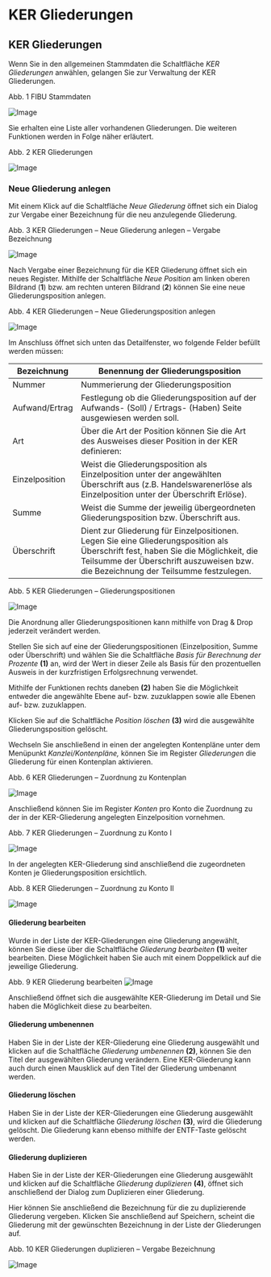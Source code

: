 # KER Gliederungen

## KER Gliederungen


Wenn Sie in den allgemeinen Stammdaten die Schaltfläche *KER Gliederungen* anwählen, gelangen Sie zur Verwaltung der KER Gliederungen.

Abb. 1 FIBU Stammdaten

![Image](<../assets/NeuesElement189.png>)


Sie erhalten eine Liste aller vorhandenen Gliederungen. Die weiteren Funktionen werden in Folge näher erläutert.

Abb. 2 KER Gliederungen

![Image](<../assets/NeuesElement187.png>)

### Neue Gliederung anlegen


Mit einem Klick auf die Schaltfläche *Neue Gliederung* öffnet sich ein Dialog zur Vergabe einer Bezeichnung für die neu anzulegende Gliederung.

Abb. 3 KER Gliederungen – Neue Gliederung anlegen – Vergabe Bezeichnung

![Image](<../assets/NeuesElement186.png>)


Nach Vergabe einer Bezeichnung für die KER Gliederung öffnet sich ein neues Register. Mithilfe der Schaltfläche *Neue Position* am linken oberen Bildrand (**1**) bzw. am rechten unteren Bildrand (**2**) können Sie eine neue Gliederungsposition anlegen.

Abb. 4 KER Gliederungen – Neue Gliederungsposition anlegen

![Image](<../assets/NeuesElement185.png>)


Im Anschluss öffnet sich unten das Detailfenster, wo folgende Felder befüllt werden müssen:


| Bezeichnung | Benennung der Gliederungsposition |
| --- | --- |
| Nummer | Nummerierung der Gliederungsposition |
| Aufwand/Ertrag | Festlegung ob die Gliederungsposition auf der Aufwands- (Soll) / Ertrags- (Haben) Seite ausgewiesen werden soll. |
| Art | Über die Art der Position können Sie die Art des Ausweises dieser Position in der KER definieren: |
| Einzelposition | Weist die Gliederungsposition als Einzelposition unter der angewählten Überschrift aus (z.B. Handelswarenerlöse als Einzelposition unter der Überschrift Erlöse). |
| Summe | Weist die Summe der jeweilig übergeordneten Gliederungsposition bzw. Überschrift aus. |
| Überschrift | Dient zur Gliederung für Einzelpositionen. Legen Sie eine Gliederungsposition als Überschrift fest, haben Sie die Möglichkeit, die Teilsumme der Überschrift auszuweisen bzw. die Bezeichnung der Teilsumme festzulegen. |




Abb. 5 KER Gliederungen – Gliederungspositionen

![Image](<../assets/NeuesElement184.png>)


Die Anordnung aller Gliederungspositionen kann mithilfe von Drag \& Drop jederzeit verändert werden.

Stellen Sie sich auf eine der Gliederungspositionen (Einzelposition, Summe oder Überschrift) und wählen Sie die Schaltfläche *Basis für Berechnung der Prozente* **(1)** an, wird der Wert in dieser Zeile als Basis für den prozentuellen Ausweis in der kurzfristigen Erfolgsrechnung verwendet.

Mithilfe der Funktionen rechts daneben **(2)** haben Sie die Möglichkeit entweder die angewählte Ebene auf- bzw. zuzuklappen sowie alle Ebenen auf- bzw. zuzuklappen.

Klicken Sie auf die Schaltfläche *Position löschen* **(3)** wird die ausgewählte Gliederungsposition gelöscht.

Wechseln Sie anschließend in einen der angelegten Kontenpläne unter dem Menüpunkt *Kanzlei/Kontenpläne,* können Sie im Register *Gliederungen* die Gliederung für einen Kontenplan aktivieren.

Abb. 6 KER Gliederungen – Zuordnung zu Kontenplan

![Image](<../assets/NeuesElement183.png>)


Anschließend können Sie im Register *Konten* pro Konto die Zuordnung zu der in der KER-Gliederung angelegten Einzelposition vornehmen.

Abb. 7 KER Gliederungen – Zuordnung zu Konto I

![Image](<../assets/NeuesElement182.png>)


In der angelegten KER-Gliederung sind anschließend die zugeordneten Konten je Gliederungsposition ersichtlich.

Abb. 8 KER Gliederungen – Zuordnung zu Konto II

![Image](<../assets/NeuesElement181.png>)


#### Gliederung bearbeiten


Wurde in der Liste der KER-Gliederungen eine Gliederung angewählt, können Sie diese über die Schaltfläche *Gliederung bearbeiten* **(1)** weiter bearbeiten. Diese Möglichkeit haben Sie auch mit einem Doppelklick auf die jeweilige Gliederung.

Abb. 9 KER Gliederung bearbeiten
![Image](<../assets/NeuesElement180.png>)


Anschließend öffnet sich die ausgewählte KER-Gliederung im Detail und Sie haben die Möglichkeit diese zu bearbeiten.

#### Gliederung umbenennen


Haben Sie in der Liste der KER-Gliederung eine Gliederung ausgewählt und klicken auf die Schaltfläche *Gliederung umbenennen* **(2)**, können Sie den Titel der ausgewählten Gliederung verändern. Eine KER-Gliederung kann auch durch einen Mausklick auf den Titel der Gliederung umbenannt werden.

#### Gliederung löschen


Haben Sie in der Liste der KER-Gliederungen eine Gliederung ausgewählt und klicken auf die Schaltfläche *Gliederung löschen* **(3)**, wird die Gliederung gelöscht. Die Gliederung kann ebenso mithilfe der ENTF-Taste gelöscht werden.

#### Gliederung duplizieren


Haben Sie in der Liste der KER-Gliederungen eine Gliederung ausgewählt und klicken auf die Schaltfläche *Gliederung duplizieren* **(4)**, öffnet sich anschließend der Dialog zum Duplizieren einer Gliederung.

Hier können Sie anschließend die Bezeichnung für die zu duplizierende Gliederung vergeben. Klicken Sie anschließend auf Speichern, scheint die Gliederung mit der gewünschten Bezeichnung in der Liste der Gliederungen auf.

Abb. 10 KER Gliederungen duplizieren – Vergabe Bezeichnung

![Image](<../assets/NeuesElement179.png>)


